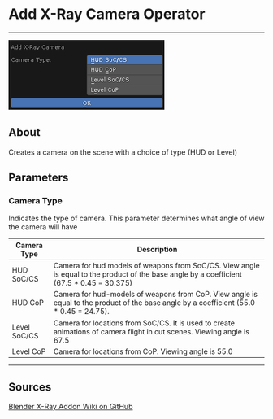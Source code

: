 # Add X-Ray Camera Operator

___

![alt text](assets/images/operator-add-x-ray-camera.png)

## About

Creates a camera on the scene with a choice of type (HUD or Level)

## Parameters

### Camera Type

Indicates the type of camera. This parameter determines what angle of view the camera will have

| Camera Type | Description |
|---|---|
| HUD SoC/CS | Camera for hud models of weapons from SoC/CS. View angle is equal to the product of the base angle by a coefficient (67.5 * 0.45 = 30.375) |
| HUD CoP | Camera for hud-models of weapons from CoP. View angle is equal to the product of the base angle by a coefficient (55.0 * 0.45 = 24.75). |
| Level SoC/CS | Camera for locations from SoC/CS. It is used to create animations of camera flight in cut scenes. Viewing angle is 67.5 |
| Level CoP | Camera for locations from CoP. Viewing angle is 55.0 |

___

## Sources

[Blender X-Ray Addon Wiki on GitHub](https://github.com/PavelBlend/blender-xray/wiki/Operator-Add-XRay-Camera)
